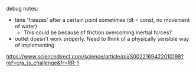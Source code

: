 debug notes:

- time 'freezes' after a certain point sometimes (dt = const, no movement of water)
  - This could be because of friction overcoming inertial forces?
- outlet doesn't work properly. Need to think of a physically sensible way of implementing

https://www.sciencedirect.com/science/article/pii/S0022169422010198?ref=cra_js_challenge&fr=RR-1